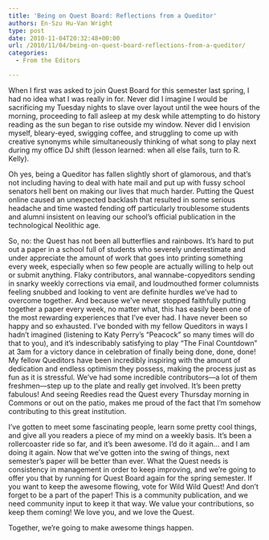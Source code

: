 ```yaml
---
title: 'Being on Quest Board: Reflections from a Queditor'
authors: En-Szu Hu-Van Wright
type: post
date: 2010-11-04T20:32:48+00:00
url: /2010/11/04/being-on-quest-board-reflections-from-a-queditor/
categories:
  - From the Editors

---
```

When I first was asked to join Quest Board for this semester last spring, I had no idea what I was really in for. Never did I imagine I would be sacrificing my Tuesday nights to slave over layout until the wee hours of the morning, proceeding to fall asleep at my desk while attempting to do history reading as the sun began to rise outside my window. Never did I envision myself, bleary-eyed, swigging coffee, and struggling to come up with creative synonyms while simultaneously thinking of what song to play next during my office DJ shift (lesson learned: when all else fails, turn to R. Kelly).

Oh yes, being a Queditor has fallen slightly short of glamorous, and that’s not including having to deal with hate mail and put up with fussy school senators hell bent on making our lives that much harder. Putting the Quest online caused an unexpected backlash that resulted in some serious headache and time wasted fending off particularly troublesome students and alumni insistent on leaving our school’s official publication in the technological Neolithic age.

So, no: the Quest has not been all butterflies and rainbows. It’s hard to put out a paper in a school full of students who severely underestimate and under appreciate the amount of work that goes into printing something every week, especially when so few people are actually willing to help out or submit anything. Flaky contributors, anal wannabe-copyeditors sending in snarky weekly corrections via email, and loudmouthed former columnists feeling snubbed and looking to vent are definite hurdles we’ve had to overcome together. And because we’ve never stopped faithfully putting together a paper every week, no matter what, this has easily been one of the most rewarding experiences that I’ve ever had. I have never been so happy and so exhausted. I’ve bonded with my fellow Queditors in ways I hadn’t imagined (listening to Katy Perry’s “Peacock” so many times will do that to you), and it’s indescribably satisfying to play “The Final Countdown” at 3am for a victory dance in celebration of finally being done, done, done! My fellow Queditors have been incredibly inspiring with the amount of dedication and endless optimism they possess, making the process just as fun as it is stressful. We’ve had some incredible contributors—a lot of them freshmen—step up to the plate and really get involved. It’s been pretty fabulous! And seeing Reedies read the Quest every Thursday morning in Commons or out on the patio, makes me proud of the fact that I’m somehow contributing to this great institution.

I’ve gotten to meet some fascinating people, learn some pretty cool things, and give all you readers a piece of my mind on a weekly basis. It’s been a rollercoaster ride so far, and it’s been awesome. I’d do it again… and I am doing it again. Now that we’ve gotten into the swing of things, next semester’s paper will be better than ever. What the Quest needs is consistency in management in order to keep improving, and we’re going to offer you that by running for Quest Board again for the spring semester. If you want to keep the awesome flowing, vote for Wild Wild Quest! And don’t forget to be a part of the paper! This is a community publication, and we need community input to keep it that way. We value your contributions, so keep them coming! We love you, and we love the Quest.

Together, we’re going to make awesome things happen.